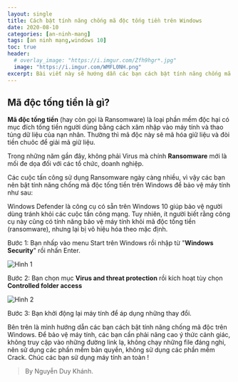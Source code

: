 ```yaml
---
layout: single
title: Cách bật tính năng chống mã độc tống tiền trên Windows
date: 2020-08-10
categories: [an-ninh-mang]
tags: [an ninh mạng,windows 10]
toc: true
header:
  # overlay_image: "https://i.imgur.com/Zfh9hgr*.jpg"
  image: "https://i.imgur.com/WMFL0NH.png"
excerpt: Bài viết này sẽ hướng dẫn các bạn cách bật tính năng chống mã độc Ransomware trên Windows 10.
---
```

## Mã độc tống tiền là gì?
**Mã độc tống tiền** (hay còn gọi là Ransomware) là loại phần mềm độc hại có mục đích tống tiền người dùng bằng cách xâm nhập vào máy tính và thao túng dữ liệu của nạn nhân. Thường thì mã độc này sẽ mã hóa giữ liệu và đòi tiền chuôc để giải mã giữ liệu.

Trong những năm gần đây, không phải Virus mà chính **Ransomware** mới là mối đe dọa đối với các tổ chức, doanh nghiệp.

Các cuộc tấn công sử dụng Ransomware ngày càng nhiều, vì vậy các bạn nên bật tính năng chống mã độc tống tiền trên Windows để bảo vệ máy tính như sau:

Windows Defender là công cụ có sẵn trên Windows 10 giúp bảo vệ người dùng tránh khỏi các cuộc tấn công mạng. Tuy nhiên, ít người biết rằng công cụ này cũng có tính năng bảo vệ máy tính khỏi mã độc tống tiền (ransomware), nhưng lại bị vô hiệu hóa theo mặc định.

Bước 1: Bạn nhấp vào menu Start trên Windows rồi nhập từ "**Windows Security**" rồi nhấn Enter.

![Hình 1](https://i.imgur.com/76N2Y4h.jpg)

Bước 2: Bạn chọn mục **Virus and threat protection** rồi kích hoạt tùy chọn **Controlled folder access**

![Hình 2](https://i.imgur.com/bPc8ESk.jpg)

Bước 3: Bạn khởi động lại máy tính để áp dụng những thay đổi.

Bên trên là mình hướng dẫn các bạn cách bật tính năng chống mã độc trên Windows. Để bảo vệ máy tính, các bạn cần phải nâng cao ý thức cảnh giác, không truy cập vào những đường link lạ, không chạy những file đáng nghi, nên sử dụng các phần mềm bản quyền, không sử dụng các phần mềm Crack. Chúc các bạn sử dụng máy tính an toàn !

> By Nguyễn Duy Khánh.